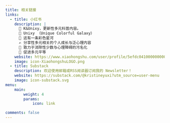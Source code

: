 ```yaml
---
title: 相关链接
links:
  - title: 小红书
    description: |
      🌈 K&Unixy，更新性多元科普内容。
      🌌 Unixy （Unique Colorful Galaxy）
      🌱 这有一条彩色星河 
      ✍️ 分享性多元相关的个人成长与泛心理内容
      💖 致力于消除性少数与心理障碍的污名化
      🌈 促进多元平等
    website: https://www.xiaohongshu.com/user/profile/5efdc041000000000101de44?xsec_token=&xsec_source=pc_note
    image: icon-XiaohongshuLOGO.png
  - title: Substack
    description: 欢迎使用邮箱或RSS阅读器订阅我的 Newsletter！
    website: https://substack.com/@kristineyuxi?utm_source=user-menu
    image: icon-substack.svg
menu:
    main: 
        weight: 4
        params:
            icon: link

comments: false
---
```

